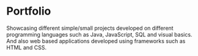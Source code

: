 # Portfolio
Showcasing different simple/small projects developed on different programming languages such as Java, JavaScript, SQL and visual basics. And also web based applications developed using frameworks such as HTML and CSS.
